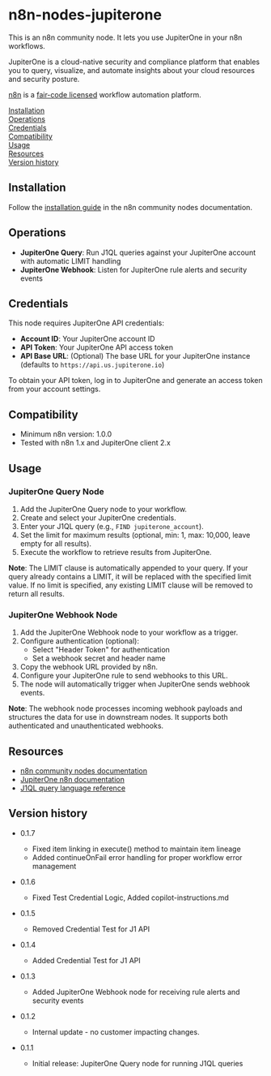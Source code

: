 # n8n-nodes-jupiterone

This is an n8n community node. It lets you use JupiterOne in your n8n workflows.

JupiterOne is a cloud-native security and compliance platform that enables you to query, visualize, and automate insights about your cloud resources and security posture.

[n8n](https://n8n.io/) is a [fair-code licensed](https://docs.n8n.io/reference/license/) workflow automation platform.

[Installation](#installation)  
[Operations](#operations)  
[Credentials](#credentials)  
[Compatibility](#compatibility)  
[Usage](#usage)  
[Resources](#resources)  
[Version history](#version-history)  

## Installation

Follow the [installation guide](https://docs.n8n.io/integrations/community-nodes/installation/) in the n8n community nodes documentation.

## Operations

- **JupiterOne Query**: Run J1QL queries against your JupiterOne account with automatic LIMIT handling
- **JupiterOne Webhook**: Listen for JupiterOne rule alerts and security events

## Credentials

This node requires JupiterOne API credentials:
- **Account ID**: Your JupiterOne account ID
- **API Token**: Your JupiterOne API access token
- **API Base URL**: (Optional) The base URL for your JupiterOne instance (defaults to `https://api.us.jupiterone.io`)

To obtain your API token, log in to JupiterOne and generate an access token from your account settings.

## Compatibility

- Minimum n8n version: 1.0.0
- Tested with n8n 1.x and JupiterOne client 2.x

## Usage

### JupiterOne Query Node

1. Add the JupiterOne Query node to your workflow.
2. Create and select your JupiterOne credentials.
3. Enter your J1QL query (e.g., `FIND jupiterone_account`).
4. Set the limit for maximum results (optional, min: 1, max: 10,000, leave empty for all results).
5. Execute the workflow to retrieve results from JupiterOne.

**Note**: The LIMIT clause is automatically appended to your query. If your query already contains a LIMIT, it will be replaced with the specified limit value. If no limit is specified, any existing LIMIT clause will be removed to return all results.

### JupiterOne Webhook Node

1. Add the JupiterOne Webhook node to your workflow as a trigger.
2. Configure authentication (optional):
   - Select "Header Token" for authentication
   - Set a webhook secret and header name
3. Copy the webhook URL provided by n8n.
4. Configure your JupiterOne rule to send webhooks to this URL.
5. The node will automatically trigger when JupiterOne sends webhook events.

**Note**: The webhook node processes incoming webhook payloads and structures the data for use in downstream nodes. It supports both authenticated and unauthenticated webhooks.

## Resources

* [n8n community nodes documentation](https://docs.n8n.io/integrations/#community-nodes)
* [JupiterOne n8n documentation](https://docs.jupiterone.io/integrations/outbound-directory/n8n-community-node)
* [J1QL query language reference](https://docs.jupiterone.io/jupiterone-query-language/)

## Version history

- 0.1.7
  - Fixed item linking in execute() method to maintain item lineage
  - Added continueOnFail error handling for proper workflow error management

- 0.1.6
  - Fixed Test Credential Logic, Added copilot-instructions.md

- 0.1.5
  - Removed Credential Test for J1 API

- 0.1.4
  - Added Credential Test for J1 API

- 0.1.3
  - Added JupiterOne Webhook node for receiving rule alerts and security events

- 0.1.2
  - Internal update - no customer impacting changes. 

- 0.1.1
  - Initial release: JupiterOne Query node for running J1QL queries
